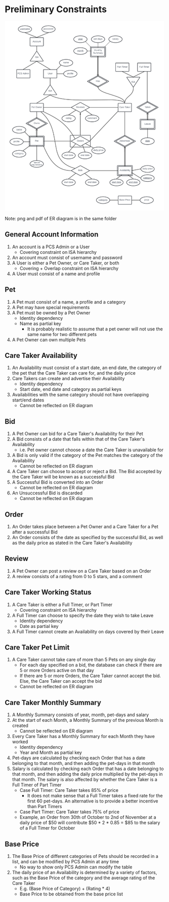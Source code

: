 # Preliminary Constraints

![](Preliminary_ER_Diagram.png)

Note: png and pdf of ER diagram is in the same folder

## General Account Information

1. An account is a PCS Admin or a User 
    - Covering constraint on ISA hierarchy
2. An account must consist of username and password
3. A User is either a Pet Owner, or Care Taker, or both
    - Covering + Overlap constraint on ISA hierarchy
4. A User must consist of a name and profile

## Pet

1. A Pet must consist of a name, a profile and a category
2. A Pet may have special requirements
2. A Pet must be owned by a Pet Owner
    - Identity dependency
    - Name as partial key
      - It is probably realistic to assume that a pet owner will not use the same name for two different pets
3. A Pet Owner can own multiple Pets

## Care Taker Availability

1. An Availability must consist of a start date, an end date, the category of the pet that the Care Taker can care for, and the daily price
2. Care Takers can create and advertise their Availability 
    - Identity dependency
    - Start date, end date and category as partial keys
3. Availabilities with the same category should not have overlapping start/end dates 
    - Cannot be reflected on ER diagram

## Bid

1. A Pet Owner can bid for a Care Taker's Availability for their Pet
2. A Bid consists of a date that falls within that of the Care Taker's Availability
    - i.e. Pet owner cannot choose a date the Care Taker is unavailable for
3. A Bid is only valid if the category of the Pet matches the category of the Availability
    - Cannot be reflected on ER diagram
4. A Care Taker can choose to accept or reject a Bid. The Bid accepted by the Care Taker will be known as a successful Bid
5. A Successful Bid is converted into an Order
    - Cannot be reflected on ER diagram
6. An Unsuccessful Bid is discarded
    - Cannot be reflected on ER diagram
    
## Order

1. An Order takes place between a Pet Owner and a Care Taker for a Pet after a successful Bid 
2. An Order consists of the date as specified by the successful Bid, as well as the daily price as stated in the Care Taker's Availability

## Review

1. A Pet Owner can post a review on a Care Taker based on an Order
2. A review consists of a rating from 0 to 5 stars, and a comment

## Care Taker Working Status

1. A Care Taker is either a Full Timer, or Part Timer
    - Covering constraint on ISA hierarchy
2. A Full Timer can choose to specify the date they wish to take Leave
    - Identity dependency
    - Date as partial key
3. A Full Timer cannot create an Availability on days covered by their Leave

## Care Taker Pet Limit

1. A Care Taker cannot take care of more than 5 Pets on any single day
    - For each day specified on a bid, the database can check if there are 5 or more Orders active on that day
    - If there are 5 or more Orders, the Care Taker cannot accept the bid. Else, the Care Taker can accept the bid
    - Cannot be reflected on ER diagram

## Care Taker Monthly Summary

1. A Monthly Summary consists of year, month, pet-days and salary
2. At the start of each Month, a Monthly Summary of the previous Month is created
    - Cannot be reflected on ER diagram
3. Every Care Taker has a Monthly Summary for each Month they have worked
    - Identity dependency
    - Year and Month as partial key
4. Pet-days are calculated by checking each Order that has a date belonging to that month, and then adding the pet-days in that month
5. Salary is calculated by checking each Order that has a date belonging to that month, and then adding the daily price multiplied by the pet-days in that month. The salary is also affected by whether the Care Taker is a Full Timer of Part Timer
    - Case Full Timer: Care Taker takes 85% of price
      - It does not make sense that a Full Timer takes a fixed rate for the first 60 pet-days. An alternative is to provide a better incentive than Part Timers
    - Case Part Timer: Care Taker takes 75% of price
    - Example, an Order from 30th of October to 2nd of November at a daily price of $50 will contribute $50 * 2 * 0.85 = $85 to the salary of a Full Timer for October 

## Base Price

1. The Base Price of different categories of Pets should be recorded in a list, and can be modified by PCS Admin at any time
    - No way to show only PCS Admin can modify the table
2. The daily price of an Availability is determined by a variety of factors, such as the Base Price of the category and the average rating of the Care Taker
    - E.g. (Base Price of Category) + (Rating * 4)
    - Base Price to be obtained from the base price list
